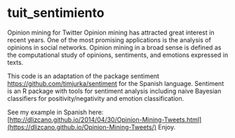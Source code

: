 tuit_sentimiento
================

Opinion mining  for Twitter
Opinion mining has attracted great interest in recent years. One of the most promising applications is the analysis of opinions in social networks. Opinion mining in a broad sense is defined as the computational study of opinions, sentiments, and emotions expressed in texts.

This code is an adaptation of the package sentiment https://github.com/timjurka/sentiment for the Spanish language.
Sentiment is an R package with tools for sentiment analysis including naive Bayesian classifiers for positivity/negativity and emotion classification.

See my example in Spanish here: [http://dlizcano.github.io/2014/04/30/Opinion-Mining-Tweets.html](https://dlizcano.github.io/Opinion-Mining-Tweets/)
Enjoy.
